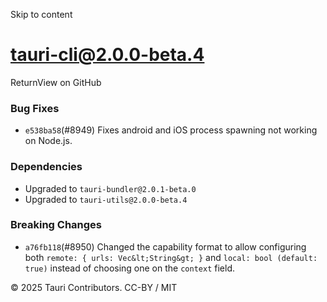 Skip to content
# tauri-cli@2.0.0-beta.4
ReturnView on GitHub
### Bug Fixes
  * `e538ba58`(#8949) Fixes android and iOS process spawning not working on Node.js.


### Dependencies
  * Upgraded to `tauri-bundler@2.0.1-beta.0`
  * Upgraded to `tauri-utils@2.0.0-beta.4`


### Breaking Changes
  * `a76fb118`(#8950) Changed the capability format to allow configuring both `remote: { urls: Vec&lt;String&gt; }` and `local: bool (default: true)` instead of choosing one on the `context` field.


© 2025 Tauri Contributors. CC-BY / MIT
